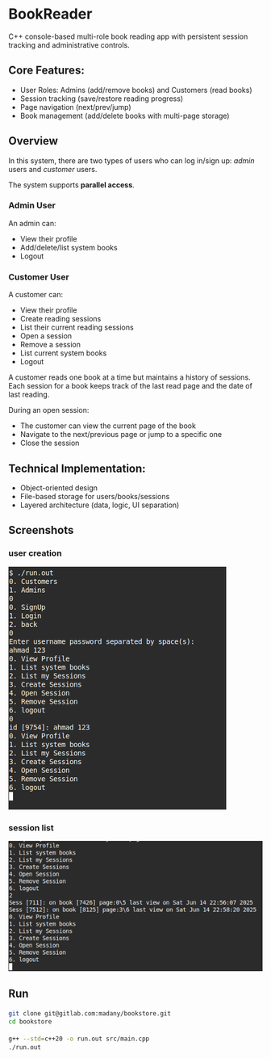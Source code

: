# BookReader

C++ console-based multi-role book reading app with persistent session tracking and administrative controls.

## Core Features:

- User Roles: Admins (add/remove books) and Customers (read books)
- Session tracking (save/restore reading progress)
- Page navigation (next/prev/jump)
- Book management (add/delete books with multi-page storage)

## Overview

In this system, there are two types of users who can log in/sign up: _admin_ users and _customer_ users.

The system supports **parallel access**.

### Admin User

An admin can:

- View their profile
- Add/delete/list system books
- Logout

### Customer User

A customer can:

- View their profile
- Create reading sessions
- List their current reading sessions
- Open a session
- Remove a session
- List current system books
- Logout

A customer reads one book at a time but maintains a history of sessions. Each session for a book keeps track of the last read page and the date of last reading.

During an open session:

- The customer can view the current page of the book
- Navigate to the next/previous page or jump to a specific one
- Close the session

## Technical Implementation:

- Object-oriented design
- File-based storage for users/books/sessions
- Layered architecture (data, logic, UI separation)

## Screenshots

### user creation

![user creation](./docs/user-creation.png)

### session list

![session list ](./docs/sessions-list.png)

## Run

```bash
git clone git@gitlab.com:madany/bookstore.git
cd bookstore

g++ --std=c++20 -o run.out src/main.cpp
./run.out
```
